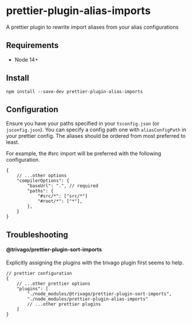 # prettier-plugin-alias-imports

A prettier plugin to rewrite import aliases from your alias configurations

## Requirements

-   Node 14+

## Install

```shell
npm install --save-dev prettier-plugin-alias-imports
```

## Configuration

Ensure you have your paths specified in your `tsconfig.json` (or `jsconfig.json`).
You can specify a config path one with `aliasConfigPath` in your prettier config.
The aliases should be ordered from most preferred to least.

For example, the #src import will be preferred with the following configuration.

```jsonc
{
    // ...other options
    "compilerOptions": {
        "baseUrl": ".", // required
        "paths": {
            "#src/*": ["src/*"]
            "#root/*": ["*"],
        },
    }
}
```

## Troubleshooting

#### @trivago/prettier-plugin-sort-imports

Explicitly assigning the plugins with the trivago plugin first seems to help.

```jsonc
// prettier configuration
{
    // ...other prettier options
    "plugins": [
        "./node_modules/@trivago/prettier-plugin-sort-imports",
        "./node_modules/prettier-plugin-alias-imports"
        // ...other prettier plugins
    ]
}
```
